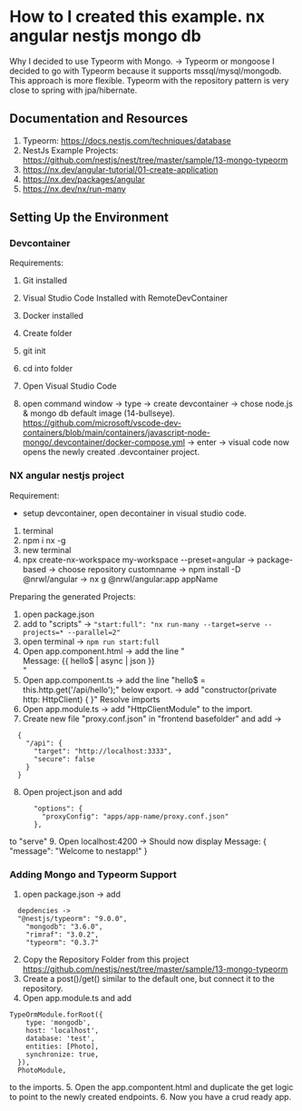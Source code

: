 # How to I created this example. nx angular nestjs mongo db

Why I decided to use Typeorm with Mongo.
-> Typeorm or mongoose
I decided to go with Typeorm because it supports mssql/mysql/mongodb. This approach is more flexible.
Typeorm with the repository pattern is very close to spring with jpa/hibernate.

## Documentation and Resources
1. Typeorm: https://docs.nestjs.com/techniques/database
2. NestJs Example Projects: https://github.com/nestjs/nest/tree/master/sample/13-mongo-typeorm
3. https://nx.dev/angular-tutorial/01-create-application
4. https://nx.dev/packages/angular
5. https://nx.dev/nx/run-many

## Setting Up the Environment

### Devcontainer
Requirements:
1. Git installed
2. Visual Studio Code Installed with RemoteDevContainer 
3. Docker installed


1. Create folder
2. git init
3. cd into folder


1. Open Visual Studio Code
3. open command window -> type -> create devcontainer -> chose node.js & mongo db default image (14-bullseye). https://github.com/microsoft/vscode-dev-containers/blob/main/containers/javascript-node-mongo/.devcontainer/docker-compose.yml -> enter -> visual code now opens the newly created .devcontainer project.

### NX angular nestjs project
Requirement:
- setup devcontainer, open decontainer in visual studio code.
1. terminal
2. npm i nx -g
3. new terminal
4. npx create-nx-workspace my-workspace --preset=angular -> package-based -> choose repository customname -> npm install -D @nrwl/angular -> nx g @nrwl/angular:app appName

Preparing the generated Projects:
1. open package.json
2. add to "scripts" ->
 ``` "start:full": "nx run-many --target=serve --projects=* --parallel=2" ```
4. open terminal -> 
    ``` npm run start:full ```
5. Open app.component.html -> add the line "<div>Message: {{ hello$ | async | json }}</div>"
6. Open app.component.ts -> add the line "hello$ = this.http.get<any>('/api/hello');" below export. -> add "constructor(private http: HttpClient) { }" Resolve imports
7. Open app.module.ts -> add "HttpClientModule" to the import.
8. Create new file "proxy.conf.json" in "frontend basefolder" and add ->
``` 
  {
    "/api": {
      "target": "http://localhost:3333",
      "secure": false
    }
  }
```
  
8. Open project.json and add 
```
      "options": {
        "proxyConfig": "apps/app-name/proxy.conf.json"
      },
```
  to "serve"
9. Open localhost:4200 -> Should now display Message: { "message": "Welcome to nestapp!" }

### Adding Mongo and Typeorm Support
1. open package.json -> add
```
  depdencies -> 
  "@nestjs/typeorm": "9.0.0",
    "mongodb": "3.6.0",
    "rimraf": "3.0.2",
    "typeorm": "0.3.7"
```
2. Copy the Repository Folder from this project https://github.com/nestjs/nest/tree/master/sample/13-mongo-typeorm
3. Create a post()/get() similar to the default one, but connect it to the repository.
4. Open app.module.ts and add
  ```    
  TypeOrmModule.forRoot({
      type: 'mongodb',
      host: 'localhost',
      database: 'test',
      entities: [Photo],
      synchronize: true,
    }),
    PhotoModule,
```
  to the imports.
5. Open the app.compontent.html and duplicate the get logic to point to the newly created endpoints.
6. Now you have a crud ready app.
